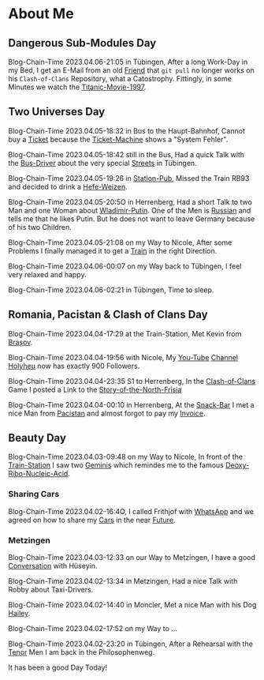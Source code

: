 # About Me

## Dangerous Sub-Modules Day

Blog-Chain-Time 2023.04.06-21:05 in Tübingen, After a long Work-Day in my Bed, I get an E-Mail from an old [Friend](180000002.md) that `git pull` no longer works on his `Clash-of-Clans` Repository, what a Catostrophy. Fittingly, in some Minutes we watch the [Titanic-Movie-1997](200300001.md).

## Two Universes Day

Blog-Chain-Time 2023.04.05-18:32 in Bus to the Haupt-Bahnhof, Cannot buy a [Ticket](404.md) because the [Ticket-Machine](404.md) shows a "System Fehler".

Blog-Chain-Time 2023.04.05-18:42 still in the Bus, Had a quick Talk with the [Bus-Driver](404.md) about the very special [Streets](404.md) in Tübingen.

Blog-Chain-Time 2023.04.05-19:26 in [Station-Pub](404.md), Missed the Train RB93 and decided to drink a [Hefe-Weizen](404.md).

Blog-Chain-Time 2023.04.05-20:5O in Herrenberg, Had a short Talk to two Man and one Woman about [Wladimir-Putin](70000002.md). One of the Men is [Russian](404.md) and tells me that he likes Putin. But he does not want to leave Germany because of his two Children.

Blog-Chain-Time 2023.04.05-21:08 on my Way to Nicole, After some Problems I finally managed it to get a [Train](404.md) in the right Direction.

Blog-Chain-Time 2023.04.06-00:07 on my Way back to Tübingen, I feel very relaxed and happy.

Blog-Chain-Time 2023.04.06-02:21 in Tübingen, Time to sleep.

## Romania, Pacistan & Clash of Clans Day

Blog-Chain-Time 2023.04.04-17:29 at the Train-Station, Met Kevin from [Brașov](140000001.md).

Blog-Chain-Time 2023.04.04-19:56 with Nicole, My [You-Tube](190000001.md) [Channel](190000003.md) [Holyheu](190000002.md) now has exactly 900 Followers.

Blog-Chain-Time 2023.04.04-23:35 S1 to Herrenberg, In the [Clash-of-Clans](3.md) Game I posted a Link to the [Story-of-the-North-Frisia](6.markdown)

Blog-Chain-Time 2023.04.04-00:10 in Herrenberg, At the [Snack-Bar](200000001.md) I met a nice Man from [Pacistan](140000002.md) and almost forgot to pay my [Invoice](130000002.md).

## Beauty Day

Blog-Chain-Time 2023.04.03-09:48 on my Way to Nicole, In front of the [Train-Station](8010001.md) I saw two [Geminis](40000002.md) which remindes me to the famous [Deoxy-Ribo-Nucleic-Acid](100000001.md).

### Sharing Cars

Blog-Chain-Time 2023.04.02-16:4O, I called Frithjof with [WhatsApp](9000047.md) and we agreed on how to share my [Cars](20000004.md) in the near [Future](10000004.md).

### Metzingen 

Blog-Chain-Time 2023.04.03-12:33 on our Way to Metzingen, I have a good [Conversation](404.md) with Hüseyin.

Blog-Chain-Time 2023.04.02-13:34 in Metzingen, Had a nice Talk with Robby about Taxi-Drivers.

Blog-Chain-Time 2023.04.02-14:40 in Moncler, Met a nice Man with his Dog [Hailey](773.md).

Blog-Chain-Time 2023.04.02-17:52 on my Way to ...

Blog-Chain-Time 2023.04.02-23:20 in Tübingen, After a Rehearsal with the [Tenor](90001001.md) Men I am back in the Philosophenweg.

It has been a good Day Today!


